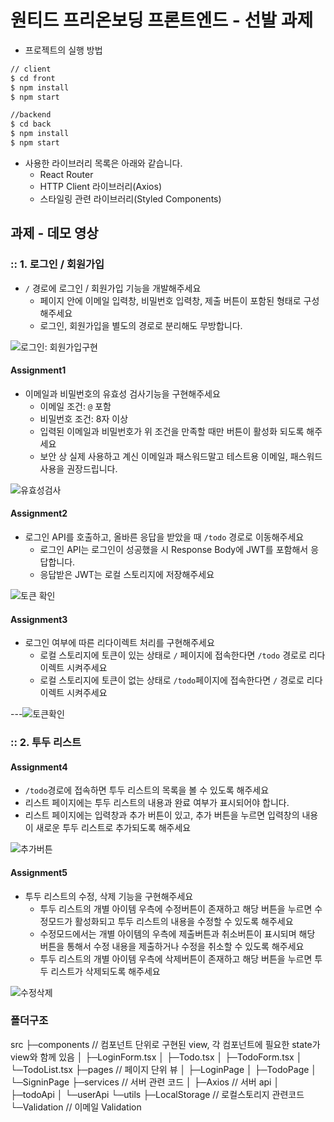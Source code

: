 # 원티드 프리온보딩 프론트엔드 - 선발 과제

  - 프로젝트의 실행 방법
  ```zsh
  // client
  $ cd front
  $ npm install
  $ npm start

  //backend
  $ cd back
  $ npm install
  $ npm start
```
  
  
- 사용한 라이브러리 목록은 아래와 같습니다.
  - React Router
  - HTTP Client 라이브러리(Axios)
  - 스타일링 관련 라이브러리(Styled Components)

## 과제 - 데모 영상

### :: 1. 로그인 / 회원가입

- `/` 경로에 로그인 / 회원가입 기능을 개발해주세요
  - 페이지 안에 이메일 입력창, 비밀번호 입력창, 제출 버튼이 포함된 형태로 구성해주세요
  - 로그인, 회원가입을 별도의 경로로 분리해도 무방합니다.

![로그인: 회원가입구현](https://user-images.githubusercontent.com/99246644/185639769-4ca499d5-d457-49c6-b7a2-82c159f15305.gif)


#### Assignment1

- 이메일과 비밀번호의 유효성 검사기능을 구현해주세요
  - 이메일 조건: `@` 포함
  - 비밀번호 조건: 8자 이상
  - 입력된 이메일과 비밀번호가 위 조건을 만족할 때만 버튼이 활성화 되도록 해주세요
  - 보안 상 실제 사용하고 계신 이메일과 패스워드말고 테스트용 이메일, 패스워드 사용을 권장드립니다.

![유효성검사](https://user-images.githubusercontent.com/99246644/185640262-2f87b642-164d-4c5d-9c0e-bb2e4c186ab7.gif)

#### Assignment2

- 로그인 API를 호출하고, 올바른 응답을 받았을 때 `/todo` 경로로 이동해주세요
  - 로그인 API는 로그인이 성공했을 시 Response Body에 JWT를 포함해서 응답합니다.
  - 응답받은 JWT는 로컬 스토리지에 저장해주세요

![토큰 확인](https://user-images.githubusercontent.com/99246644/185640614-db444457-951a-4b36-b1ed-fabe496a6950.gif)


#### Assignment3

- 로그인 여부에 따른 리다이렉트 처리를 구현해주세요
  - 로컬 스토리지에 토큰이 있는 상태로 `/` 페이지에 접속한다면 `/todo` 경로로 리다이렉트 시켜주세요
  - 로컬 스토리지에 토큰이 없는 상태로 `/todo`페이지에 접속한다면 `/` 경로로 리다이렉트 시켜주세요

---![토큰확인](https://user-images.githubusercontent.com/99246644/185640927-c5f835dc-3e55-4706-b830-b7621a1816f7.gif)


### :: 2. 투두 리스트

#### Assignment4

- `/todo`경로에 접속하면 투두 리스트의 목록을 볼 수 있도록 해주세요
- 리스트 페이지에는 투두 리스트의 내용과 완료 여부가 표시되어야 합니다.
- 리스트 페이지에는 입력창과 추가 버튼이 있고, 추가 버튼을 누르면 입력창의 내용이 새로운 투두 리스트로 추가되도록 해주세요

![추가버튼](https://user-images.githubusercontent.com/99246644/185641417-cca6306d-af16-4f8d-ac6f-51ddf0226653.gif)

#### Assignment5

- 투두 리스트의 수정, 삭제 기능을 구현해주세요
  - 투두 리스트의 개별 아이템 우측에 수정버튼이 존재하고 해당 버튼을 누르면 수정모드가 활성화되고 투두 리스트의 내용을 수정할 수 있도록 해주세요
  - 수정모드에서는 개별 아이템의 우측에 제출버튼과 취소버튼이 표시되며 해당 버튼을 통해서 수정 내용을 제출하거나 수정을 취소할 수 있도록 해주세요
  - 투두 리스트의 개별 아이템 우측에 삭제버튼이 존재하고 해당 버튼을 누르면 투두 리스트가 삭제되도록 해주세요

![수정삭제](https://user-images.githubusercontent.com/99246644/185641705-369f4b07-562d-41e7-a4a0-7148b96d09b6.gif)


### 폴더구조

src
├─components  // 컴포넌트 단위로 구현된 view, 각 컴포넌트에 필요한 state가 view와 함께 있음
│  ├─LoginForm.tsx
│  ├─Todo.tsx
│  ├─TodoForm.tsx
│  └─TodoList.tsx
├─pages // 페이지 단위 뷰
│  ├─LoginPage
│  ├─TodoPage
│  └─SigninPage
├─services // 서버 관련 코드
│  ├─Axios // 서버 api
│  ├─todoApi 
│  └─userApi 
└─utils
   ├─LocalStorage // 로컬스토리지 관련코드
   └─Validation // 이메일 Validation

